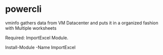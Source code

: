 # powercli

vminfo gathers data from VM Datacenter and puts it in a organized fashion with Multiple worksheets 

Required: ImportExcel Module. 

Install-Module -Name ImportExcel 
